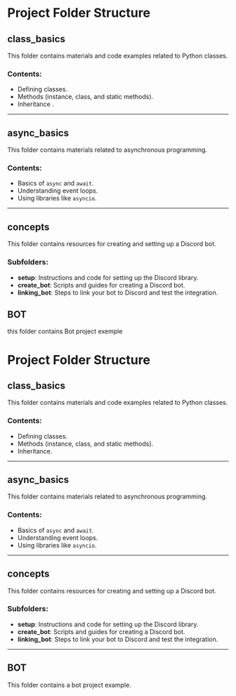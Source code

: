 # Project Folder Structure

## class_basics
This folder contains materials and code examples related to Python classes.

### Contents:
- Defining classes.
- Methods (instance, class, and static methods).
- Inheritance .

---

## async_basics
This folder contains materials related to asynchronous programming.

### Contents:
- Basics of `async` and `await`.
- Understanding event loops.
- Using libraries like `asyncio`.

---

## concepts
This folder contains resources for creating and setting up a Discord bot.

### Subfolders:
- **setup**: Instructions and code for setting up the Discord library.
- **create_bot**: Scripts and guides for creating a Discord bot.
- **linking_bot**: Steps to link your bot to Discord and test the integration.
## BOT 
this  folder contains 
Bot project exemple 
# Project Folder Structure

## class_basics
This folder contains materials and code examples related to Python classes.

### Contents:
- Defining classes.
- Methods (instance, class, and static methods).
- Inheritance.

---

## async_basics
This folder contains materials related to asynchronous programming.

### Contents:
- Basics of `async` and `await`.
- Understanding event loops.
- Using libraries like `asyncio`.

---

## concepts
This folder contains resources for creating and setting up a Discord bot.

### Subfolders:
- **setup**: Instructions and code for setting up the Discord library.
- **create_bot**: Scripts and guides for creating a Discord bot.
- **linking_bot**: Steps to link your bot to Discord and test the integration.

---

## BOT
This folder contains a bot project example.


